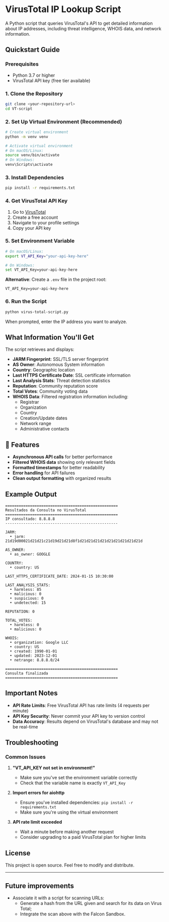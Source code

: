 # VirusTotal IP Lookup Script

A Python script that queries VirusTotal's API to get detailed information about IP addresses, including threat intelligence, WHOIS data, and network information.

## Quickstart Guide

### Prerequisites

- Python 3.7 or higher
- VirusTotal API key (free tier available)

### 1. Clone the Repository

```bash
git clone <your-repository-url>
cd VT-script
```

### 2. Set Up Virtual Environment (Recommended)

```bash
# Create virtual environment
python -m venv venv

# Activate virtual environment
# On macOS/Linux:
source venv/bin/activate
# On Windows:
venv\Scripts\activate
```

### 3. Install Dependencies

```bash
pip install -r requirements.txt
```

### 4. Get VirusTotal API Key

1. Go to [VirusTotal](https://www.virustotal.com/)
2. Create a free account
3. Navigate to your profile settings
4. Copy your API key

### 5. Set Environment Variable

```bash
# On macOS/Linux:
export VT_API_Key="your-api-key-here"

# On Windows:
set VT_API_Key=your-api-key-here
```

**Alternative**: Create a `.env` file in the project root:
```
VT_API_Key=your-api-key-here
```

### 6. Run the Script

```bash
python virus-total-script.py
```

When prompted, enter the IP address you want to analyze.

## What Information You'll Get

The script retrieves and displays:

- **JARM Fingerprint**: SSL/TLS server fingerprint
- **AS Owner**: Autonomous System information
- **Country**: Geographic location
- **Last HTTPS Certificate Date**: SSL certificate information
- **Last Analysis Stats**: Threat detection statistics
- **Reputation**: Community reputation score
- **Total Votes**: Community voting data
- **WHOIS Data**: Filtered registration information including:
  - Registrar
  - Organization
  - Country
  - Creation/Update dates
  - Network range
  - Administrative contacts

## 🔧 Features

- **Asynchronous API calls** for better performance
- **Filtered WHOIS data** showing only relevant fields
- **Formatted timestamps** for better readability
- **Error handling** for API failures
- **Clean output formatting** with organized results

## Example Output

```
==================================================
Resultados da Consulta no VirusTotal
==================================================
IP consultado: 8.8.8.8
--------------------------------------------------

JARM:
  • jarm: 21d19d00021d21d21c21d19d21d21d8f1d21d21d21d21d21d21d21d21d21d

AS_OWNER:
  • as_owner: GOOGLE

COUNTRY:
  • country: US

LAST_HTTPS_CERTIFICATE_DATE: 2024-01-15 10:30:00

LAST_ANALYSIS_STATS:
  • harmless: 85
  • malicious: 0
  • suspicious: 0
  • undetected: 15

REPUTATION: 0

TOTAL_VOTES:
  • harmless: 0
  • malicious: 0

WHOIS:
  • organization: Google LLC
  • country: US
  • created: 1990-01-01
  • updated: 2023-12-01
  • netrange: 8.8.8.0/24

==================================================
Consulta finalizada
==================================================
```

## Important Notes

- **API Rate Limits**: Free VirusTotal API has rate limits (4 requests per minute)
- **API Key Security**: Never commit your API key to version control
- **Data Accuracy**: Results depend on VirusTotal's database and may not be real-time

## Troubleshooting

### Common Issues

1. **"VT_API_KEY not set in environment!"**
   - Make sure you've set the environment variable correctly
   - Check that the variable name is exactly `VT_API_Key`

2. **Import errors for aiohttp**
   - Ensure you've installed dependencies: `pip install -r requirements.txt`
   - Make sure you're using the virtual environment

3. **API rate limit exceeded**
   - Wait a minute before making another request
   - Consider upgrading to a paid VirusTotal plan for higher limits

## License

This project is open source. Feel free to modify and distribute.

---

## Future improvements

- Associate it with a script for scanning URLs:
  - Generate a hash from the URL given and search for its data on Virus Total;
  - Integrate the scan above with the Falcon Sandbox.
